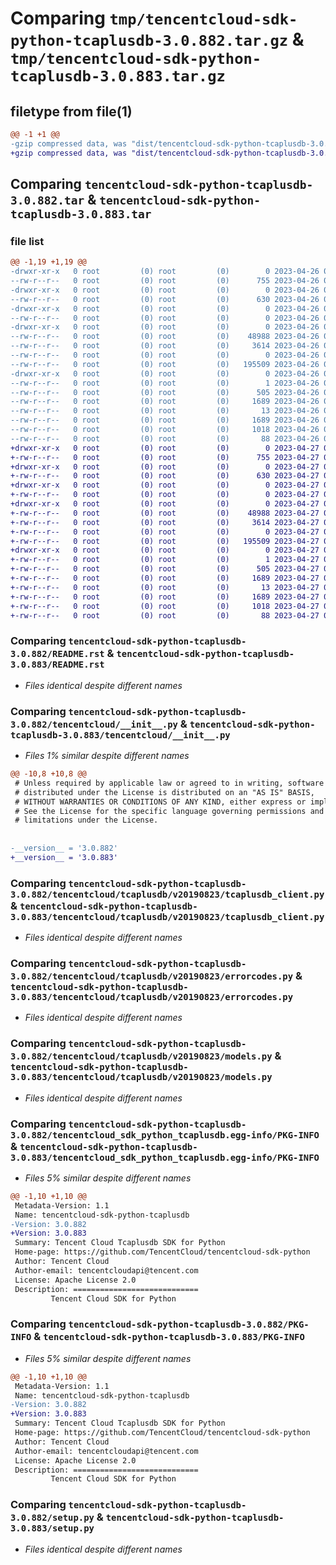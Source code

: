 # Comparing `tmp/tencentcloud-sdk-python-tcaplusdb-3.0.882.tar.gz` & `tmp/tencentcloud-sdk-python-tcaplusdb-3.0.883.tar.gz`

## filetype from file(1)

```diff
@@ -1 +1 @@
-gzip compressed data, was "dist/tencentcloud-sdk-python-tcaplusdb-3.0.882.tar", last modified: Wed Apr 26 03:46:57 2023, max compression
+gzip compressed data, was "dist/tencentcloud-sdk-python-tcaplusdb-3.0.883.tar", last modified: Thu Apr 27 00:52:42 2023, max compression
```

## Comparing `tencentcloud-sdk-python-tcaplusdb-3.0.882.tar` & `tencentcloud-sdk-python-tcaplusdb-3.0.883.tar`

### file list

```diff
@@ -1,19 +1,19 @@
-drwxr-xr-x   0 root         (0) root         (0)        0 2023-04-26 03:46:57.000000 tencentcloud-sdk-python-tcaplusdb-3.0.882/
--rw-r--r--   0 root         (0) root         (0)      755 2023-04-26 03:46:56.000000 tencentcloud-sdk-python-tcaplusdb-3.0.882/README.rst
-drwxr-xr-x   0 root         (0) root         (0)        0 2023-04-26 03:46:57.000000 tencentcloud-sdk-python-tcaplusdb-3.0.882/tencentcloud/
--rw-r--r--   0 root         (0) root         (0)      630 2023-04-26 03:46:56.000000 tencentcloud-sdk-python-tcaplusdb-3.0.882/tencentcloud/__init__.py
-drwxr-xr-x   0 root         (0) root         (0)        0 2023-04-26 03:46:57.000000 tencentcloud-sdk-python-tcaplusdb-3.0.882/tencentcloud/tcaplusdb/
--rw-r--r--   0 root         (0) root         (0)        0 2023-04-26 03:46:56.000000 tencentcloud-sdk-python-tcaplusdb-3.0.882/tencentcloud/tcaplusdb/__init__.py
-drwxr-xr-x   0 root         (0) root         (0)        0 2023-04-26 03:46:57.000000 tencentcloud-sdk-python-tcaplusdb-3.0.882/tencentcloud/tcaplusdb/v20190823/
--rw-r--r--   0 root         (0) root         (0)    48988 2023-04-26 03:46:56.000000 tencentcloud-sdk-python-tcaplusdb-3.0.882/tencentcloud/tcaplusdb/v20190823/tcaplusdb_client.py
--rw-r--r--   0 root         (0) root         (0)     3614 2023-04-26 03:46:56.000000 tencentcloud-sdk-python-tcaplusdb-3.0.882/tencentcloud/tcaplusdb/v20190823/errorcodes.py
--rw-r--r--   0 root         (0) root         (0)        0 2023-04-26 03:46:56.000000 tencentcloud-sdk-python-tcaplusdb-3.0.882/tencentcloud/tcaplusdb/v20190823/__init__.py
--rw-r--r--   0 root         (0) root         (0)   195509 2023-04-26 03:46:56.000000 tencentcloud-sdk-python-tcaplusdb-3.0.882/tencentcloud/tcaplusdb/v20190823/models.py
-drwxr-xr-x   0 root         (0) root         (0)        0 2023-04-26 03:46:57.000000 tencentcloud-sdk-python-tcaplusdb-3.0.882/tencentcloud_sdk_python_tcaplusdb.egg-info/
--rw-r--r--   0 root         (0) root         (0)        1 2023-04-26 03:46:57.000000 tencentcloud-sdk-python-tcaplusdb-3.0.882/tencentcloud_sdk_python_tcaplusdb.egg-info/dependency_links.txt
--rw-r--r--   0 root         (0) root         (0)      505 2023-04-26 03:46:57.000000 tencentcloud-sdk-python-tcaplusdb-3.0.882/tencentcloud_sdk_python_tcaplusdb.egg-info/SOURCES.txt
--rw-r--r--   0 root         (0) root         (0)     1689 2023-04-26 03:46:57.000000 tencentcloud-sdk-python-tcaplusdb-3.0.882/tencentcloud_sdk_python_tcaplusdb.egg-info/PKG-INFO
--rw-r--r--   0 root         (0) root         (0)       13 2023-04-26 03:46:57.000000 tencentcloud-sdk-python-tcaplusdb-3.0.882/tencentcloud_sdk_python_tcaplusdb.egg-info/top_level.txt
--rw-r--r--   0 root         (0) root         (0)     1689 2023-04-26 03:46:57.000000 tencentcloud-sdk-python-tcaplusdb-3.0.882/PKG-INFO
--rw-r--r--   0 root         (0) root         (0)     1018 2023-04-26 03:46:56.000000 tencentcloud-sdk-python-tcaplusdb-3.0.882/setup.py
--rw-r--r--   0 root         (0) root         (0)       88 2023-04-26 03:46:57.000000 tencentcloud-sdk-python-tcaplusdb-3.0.882/setup.cfg
+drwxr-xr-x   0 root         (0) root         (0)        0 2023-04-27 00:52:42.000000 tencentcloud-sdk-python-tcaplusdb-3.0.883/
+-rw-r--r--   0 root         (0) root         (0)      755 2023-04-27 00:52:42.000000 tencentcloud-sdk-python-tcaplusdb-3.0.883/README.rst
+drwxr-xr-x   0 root         (0) root         (0)        0 2023-04-27 00:52:42.000000 tencentcloud-sdk-python-tcaplusdb-3.0.883/tencentcloud/
+-rw-r--r--   0 root         (0) root         (0)      630 2023-04-27 00:52:42.000000 tencentcloud-sdk-python-tcaplusdb-3.0.883/tencentcloud/__init__.py
+drwxr-xr-x   0 root         (0) root         (0)        0 2023-04-27 00:52:42.000000 tencentcloud-sdk-python-tcaplusdb-3.0.883/tencentcloud/tcaplusdb/
+-rw-r--r--   0 root         (0) root         (0)        0 2023-04-27 00:52:42.000000 tencentcloud-sdk-python-tcaplusdb-3.0.883/tencentcloud/tcaplusdb/__init__.py
+drwxr-xr-x   0 root         (0) root         (0)        0 2023-04-27 00:52:42.000000 tencentcloud-sdk-python-tcaplusdb-3.0.883/tencentcloud/tcaplusdb/v20190823/
+-rw-r--r--   0 root         (0) root         (0)    48988 2023-04-27 00:52:42.000000 tencentcloud-sdk-python-tcaplusdb-3.0.883/tencentcloud/tcaplusdb/v20190823/tcaplusdb_client.py
+-rw-r--r--   0 root         (0) root         (0)     3614 2023-04-27 00:52:42.000000 tencentcloud-sdk-python-tcaplusdb-3.0.883/tencentcloud/tcaplusdb/v20190823/errorcodes.py
+-rw-r--r--   0 root         (0) root         (0)        0 2023-04-27 00:52:42.000000 tencentcloud-sdk-python-tcaplusdb-3.0.883/tencentcloud/tcaplusdb/v20190823/__init__.py
+-rw-r--r--   0 root         (0) root         (0)   195509 2023-04-27 00:52:42.000000 tencentcloud-sdk-python-tcaplusdb-3.0.883/tencentcloud/tcaplusdb/v20190823/models.py
+drwxr-xr-x   0 root         (0) root         (0)        0 2023-04-27 00:52:42.000000 tencentcloud-sdk-python-tcaplusdb-3.0.883/tencentcloud_sdk_python_tcaplusdb.egg-info/
+-rw-r--r--   0 root         (0) root         (0)        1 2023-04-27 00:52:42.000000 tencentcloud-sdk-python-tcaplusdb-3.0.883/tencentcloud_sdk_python_tcaplusdb.egg-info/dependency_links.txt
+-rw-r--r--   0 root         (0) root         (0)      505 2023-04-27 00:52:42.000000 tencentcloud-sdk-python-tcaplusdb-3.0.883/tencentcloud_sdk_python_tcaplusdb.egg-info/SOURCES.txt
+-rw-r--r--   0 root         (0) root         (0)     1689 2023-04-27 00:52:42.000000 tencentcloud-sdk-python-tcaplusdb-3.0.883/tencentcloud_sdk_python_tcaplusdb.egg-info/PKG-INFO
+-rw-r--r--   0 root         (0) root         (0)       13 2023-04-27 00:52:42.000000 tencentcloud-sdk-python-tcaplusdb-3.0.883/tencentcloud_sdk_python_tcaplusdb.egg-info/top_level.txt
+-rw-r--r--   0 root         (0) root         (0)     1689 2023-04-27 00:52:42.000000 tencentcloud-sdk-python-tcaplusdb-3.0.883/PKG-INFO
+-rw-r--r--   0 root         (0) root         (0)     1018 2023-04-27 00:52:42.000000 tencentcloud-sdk-python-tcaplusdb-3.0.883/setup.py
+-rw-r--r--   0 root         (0) root         (0)       88 2023-04-27 00:52:42.000000 tencentcloud-sdk-python-tcaplusdb-3.0.883/setup.cfg
```

### Comparing `tencentcloud-sdk-python-tcaplusdb-3.0.882/README.rst` & `tencentcloud-sdk-python-tcaplusdb-3.0.883/README.rst`

 * *Files identical despite different names*

### Comparing `tencentcloud-sdk-python-tcaplusdb-3.0.882/tencentcloud/__init__.py` & `tencentcloud-sdk-python-tcaplusdb-3.0.883/tencentcloud/__init__.py`

 * *Files 1% similar despite different names*

```diff
@@ -10,8 +10,8 @@
 # Unless required by applicable law or agreed to in writing, software
 # distributed under the License is distributed on an "AS IS" BASIS,
 # WITHOUT WARRANTIES OR CONDITIONS OF ANY KIND, either express or implied.
 # See the License for the specific language governing permissions and
 # limitations under the License.
 
 
-__version__ = '3.0.882'
+__version__ = '3.0.883'
```

### Comparing `tencentcloud-sdk-python-tcaplusdb-3.0.882/tencentcloud/tcaplusdb/v20190823/tcaplusdb_client.py` & `tencentcloud-sdk-python-tcaplusdb-3.0.883/tencentcloud/tcaplusdb/v20190823/tcaplusdb_client.py`

 * *Files identical despite different names*

### Comparing `tencentcloud-sdk-python-tcaplusdb-3.0.882/tencentcloud/tcaplusdb/v20190823/errorcodes.py` & `tencentcloud-sdk-python-tcaplusdb-3.0.883/tencentcloud/tcaplusdb/v20190823/errorcodes.py`

 * *Files identical despite different names*

### Comparing `tencentcloud-sdk-python-tcaplusdb-3.0.882/tencentcloud/tcaplusdb/v20190823/models.py` & `tencentcloud-sdk-python-tcaplusdb-3.0.883/tencentcloud/tcaplusdb/v20190823/models.py`

 * *Files identical despite different names*

### Comparing `tencentcloud-sdk-python-tcaplusdb-3.0.882/tencentcloud_sdk_python_tcaplusdb.egg-info/PKG-INFO` & `tencentcloud-sdk-python-tcaplusdb-3.0.883/tencentcloud_sdk_python_tcaplusdb.egg-info/PKG-INFO`

 * *Files 5% similar despite different names*

```diff
@@ -1,10 +1,10 @@
 Metadata-Version: 1.1
 Name: tencentcloud-sdk-python-tcaplusdb
-Version: 3.0.882
+Version: 3.0.883
 Summary: Tencent Cloud Tcaplusdb SDK for Python
 Home-page: https://github.com/TencentCloud/tencentcloud-sdk-python
 Author: Tencent Cloud
 Author-email: tencentcloudapi@tencent.com
 License: Apache License 2.0
 Description: ============================
         Tencent Cloud SDK for Python
```

### Comparing `tencentcloud-sdk-python-tcaplusdb-3.0.882/PKG-INFO` & `tencentcloud-sdk-python-tcaplusdb-3.0.883/PKG-INFO`

 * *Files 5% similar despite different names*

```diff
@@ -1,10 +1,10 @@
 Metadata-Version: 1.1
 Name: tencentcloud-sdk-python-tcaplusdb
-Version: 3.0.882
+Version: 3.0.883
 Summary: Tencent Cloud Tcaplusdb SDK for Python
 Home-page: https://github.com/TencentCloud/tencentcloud-sdk-python
 Author: Tencent Cloud
 Author-email: tencentcloudapi@tencent.com
 License: Apache License 2.0
 Description: ============================
         Tencent Cloud SDK for Python
```

### Comparing `tencentcloud-sdk-python-tcaplusdb-3.0.882/setup.py` & `tencentcloud-sdk-python-tcaplusdb-3.0.883/setup.py`

 * *Files identical despite different names*

